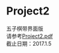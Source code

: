 # Project2
五子棋带界面版  
请参考[Project2.pdf](https://github.com/java-b/Project2/blob/master/Project2.pdf)  
截止日期：2017.1.5  
